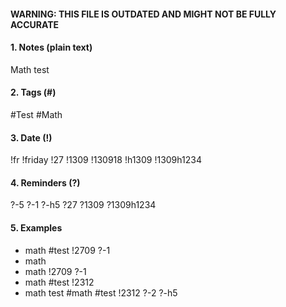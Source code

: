 #### WARNING: THIS FILE IS OUTDATED AND MIGHT NOT BE FULLY ACCURATE

#### 1. Notes (plain text)
Math test

#### 2. Tags (#)
#Test #Math

#### 3. Date (!)
!fr !friday !27 !1309 !130918 !h1309 !1309h1234

#### 4. Reminders (?)
?-5 ?-1 ?-h5 ?27 ?1309 ?1309h1234

#### 5. Examples
* math #test !2709 ?-1
* math
* math !2709 ?-1
* math #test !2312
* math test #math #test !2312 ?-2 ?-h5
